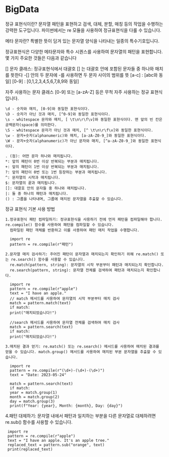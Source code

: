 # BigData

정규 표현식이란?
문자열 패턴을 표현하고 검색, 대체, 분할, 매칭 등의 작업을 수행하는 강력한 도구입니다. 파이썬에서는 re 모듈을 사용하여 정규표현식을 다룰 수 있습니다.

메타 문자란? 특별한 뜻이 담겨 있는 문자열 양식을 나타내는 일종의 특수기호입니다.

정규표현식은 다양한 메타문자와 특수 시퀀스를 사용하여 문자열의 패턴을 표현합니다. 몇 가지 주요한 것들은 다음과 같습니다

[] 문자 클래스: 정규표현식에서 대괄호 [] 는 대괄호 안에 포함된 문자들 중 하나와 매치를 뜻한다
 -[] 안의 두 문자에 -를 사용하면 두 문자 사이의 범위를 뜻
  [a-c] : [abc와 동일]
  [0-9] : [0,1,2,3,4,5,6,7,8,9와 동일]
  
  자주 사용하는 문자 클래스
  [0-9] 또는 [a-zA-Z] 등은 무척 자주 사용하는 정규 표현식입니다. 

    \d - 숫자와 매치, [0-9]와 동일한 표현식이다.
    \D - 숫자가 아닌 것과 매치, [^0-9]와 동일한 표현식이다.
    \s - whitespace 문자와 매치, [ \t\n\r\f\v]와 동일한 표현식이다. 맨 앞의 빈 칸은 공백문자(space)를 의미한다.
    \S - whitespace 문자가 아닌 것과 매치, [^ \t\n\r\f\v]와 동일한 표현식이다.
    \w - 문자+숫자(alphanumeric)와 매치, [a-zA-Z0-9_]와 동일한 표현식이다.
    \W - 문자+숫자(alphanumeric)가 아닌 문자와 매치, [^a-zA-Z0-9_]와 동일한 표현식이다.
 
    . (점): 어떤 문자 하나와 매치됩니다.
    *: 앞의 패턴이 0번 이상 반복되는 부분과 매치됩니다.
    +: 앞의 패턴이 1번 이상 반복되는 부분과 매치됩니다.
    ?: 앞의 패턴이 0번 또는 1번 등장하는 부분과 매치됩니다.
    ^: 문자열의 시작과 매치됩니다.
    $: 문자열의 끝과 매치됩니다.
    []: 대괄호 안의 문자들 중 하나와 매치됩니다.
    |: 둘 중 하나의 패턴과 매치됩니다.
    () : 그룹을 나타내며, 그룹에 매치된 문자열을 추출할 수 있습니다.
    
    
정규 표현식 기본 사용 방법

    1.정규표현식 패턴 컴파일하기: 정규표현식을 사용하기 전에 먼저 패턴을 컴파일해야 합니다. re.compile() 함수를 사용하여 패턴을 컴파일할 수 있습니다.
      컴파일된 패턴 객체를 반환하고 이를 사용하여 패턴 매치 작업을 수행합니다.
      
      import re
      pattern = re.compile(r"패턴")
      
    2.문자열 매치 검사하기: 주어진 패턴이 문자열과 매치되는지 확인하기 위해 re.match() 또는 re.search() 함수를 사용할 수 있습니다.
      re.match(pattern, string): 문자열의 시작 부분부터 패턴과 매치되는지 확인합니다.
      re.search(pattern, string): 문자열 전체를 검색하여 패턴과 매치되는지 확인합니다.
      
      import re
      pattern = re.compile(r"apple")
      text = "I have an apple."
      // match 메서드를 사용하여 문자열의 시작 부분부터 매치 검사
      match = pattern.match(text)
      if match:
      print("매치되었습니다!")

      //search 메서드를 사용하여 문자열 전체를 검색하여 매치 검사
      match = pattern.search(text)
      if match:
      print("매치되었습니다!")
      
    3.매치된 결과 얻기: re.match() 또는 re.search() 메서드를 사용하여 매치된 결과를 얻을 수 있습니다. match.group() 메서드를 사용하여 매치된 부분 문자열을 추출할 수 있습니다.
   
      import re
      pattern = re.compile(r"(\d+)-(\d+)-(\d+)")
      text = "Date: 2023-05-24"

      match = pattern.search(text)
      if match:
      year = match.group(1)
      month = match.group(2)
      day = match.group(3)
      print(f"Year: {year}, Month: {month}, Day: {day}")
      
   4.패턴 대체하기: 문자열 내에서 패턴과 일치하는 부분을 다른 문자열로 대체하려면 re.sub() 함수를 사용할 수 있습니다.
     
     import re
     pattern = re.compile(r"apple")
     text = "I have an apple. It's an apple tree."
     replaced_text = pattern.sub("orange", text)
     print(replaced_text)
     
      
    
    

